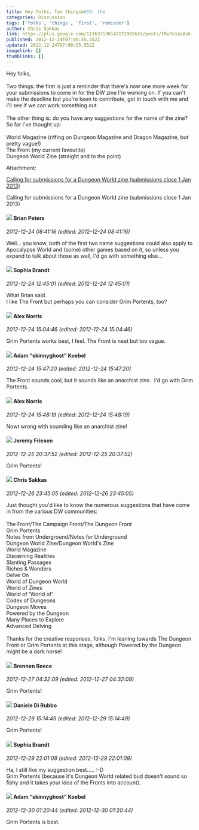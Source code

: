 ```yaml
---
title: Hey folks, Two things&#58; the
categories: Discussion
tags: ['folks', 'things', 'first', 'reminder']
author: Chris Sakkas
link: https://plus.google.com/113637530147172902633/posts/fRuPn1aiAsk
published: 2012-12-24T07:00:55.552Z
updated: 2012-12-24T07:00:55.552Z
imagelink: []
thumblinks: []
---
```


Hey folks,<br /><br />Two things: the first is just a reminder that there&#39;s now one more week for your submissions to come in for the DW zine I&#39;m working on. If you can&#39;t make the deadline but you&#39;re keen to contribute, get in touch with me and I&#39;ll see if we can work something out.<br /><br />The other thing is: do you have any suggestions for the name of the zine? So far I&#39;ve thought up:<br /><br />World Magazine (riffing on Dungeon Magazine and Dragon Magazine, but pretty vague!)<br />The Front (my current favourite)<br />Dungeon World Zine (straight and to the point)


Attachment:

<a href='http://apocalypse-world.com/forums/index.php?topic=5958.msg24891'>Calling for submissions for a Dungeon World zine (submissions close 1 Jan 2013)</a>


Calling for submissions for a Dungeon World zine (submissions close 1 Jan 2013)
<div id='comment z13xzp2qstawgdsb504chvkykx2sutb4svk0k'>
  <h4><img src='{{site.baseurl}}//images/avatars/112286177825103454410_photo.jpg'> Brian Peters</h4>
      <p><cite>2012-12-24 08:41:16 (edited: 2012-12-24 08:41:16)</cite></p>
        <p>Well... you know, both of the first two name suggestions could also apply to Apocalypse World and (some) other games based on it, so unless you expand to talk about those as well, I&#39;d go with something else...</p>
</div>
        

<div id='comment z13xzp2qstawgdsb504chvkykx2sutb4svk0k'>
  <h4><img src='{{site.baseurl}}//images/avatars/106570522459025837352_photo.jpg'> Sophia Brandt</h4>
      <p><cite>2012-12-24 12:45:01 (edited: 2012-12-24 12:45:01)</cite></p>
        <p>What Brian said.<br />I like The Front but perhaps you can consider Grim Portents, too?</p>
</div>
        

<div id='comment z13xzp2qstawgdsb504chvkykx2sutb4svk0k'>
  <h4><img src='{{site.baseurl}}//images/avatars/112750659160242168572_photo.jpg'> Alex Norris</h4>
      <p><cite>2012-12-24 15:04:46 (edited: 2012-12-24 15:04:46)</cite></p>
        <p>Grim Portents works best, I feel. The Front is neat but too vague.</p>
</div>
        

<div id='comment z13xzp2qstawgdsb504chvkykx2sutb4svk0k'>
  <h4><img src='{{site.baseurl}}//images/avatars/112484087750169360510_photo.jpg'> Adam “skinnyghost” Koebel</h4>
      <p><cite>2012-12-24 15:47:20 (edited: 2012-12-24 15:47:20)</cite></p>
        <p>The Front sounds cool, but it sounds like an anarchist zine.  I&#39;d go with Grim Portents.</p>
</div>
        

<div id='comment z13xzp2qstawgdsb504chvkykx2sutb4svk0k'>
  <h4><img src='{{site.baseurl}}//images/avatars/112750659160242168572_photo.jpg'> Alex Norris</h4>
      <p><cite>2012-12-24 15:48:19 (edited: 2012-12-24 15:48:19)</cite></p>
        <p>Nowt wrong with sounding like an anarchist zine!</p>
</div>
        

<div id='comment z13xzp2qstawgdsb504chvkykx2sutb4svk0k'>
  <h4><img src='{{site.baseurl}}//images/avatars/112258979021033246325_photo.jpg'> Jeremy Friesen</h4>
      <p><cite>2012-12-25 20:37:52 (edited: 2012-12-25 20:37:52)</cite></p>
        <p>Grim Portents!</p>
</div>
        

<div id='comment z13xzp2qstawgdsb504chvkykx2sutb4svk0k'>
  <h4><img src='{{site.baseurl}}//images/avatars/113637530147172902633_photo.jpg'> Chris Sakkas</h4>
      <p><cite>2012-12-26 23:45:05 (edited: 2012-12-26 23:45:05)</cite></p>
        <p>Just thought you&#39;d like to know the numerous suggestions that have come in from the various DW communities: <br /><br />The Front/The Campaign Front/The Dungeon Front<br />Grim Portents<br />Notes from Underground/Notes for Underground<br />Dungeon World Zine/Dungeon World&#39;s Zine<br />World Magazine<br />Discerning Realities<br />Slanting Passages<br />Riches &amp; Wonders<br />Delve On<br />World of Dungeon World<br />World of Zines<br />World of &#39;World of&#39;<br />Codex of Dungeons<br />Dungeon Moves<br />Powered by the Dungeon<br />Many Places to Explore<br />Advanced Delving <br /><br />Thanks for the creative responses, folks. I&#39;m leaning towards The Dungeon Front or Grim Portents at this stage, although Powered by the Dungeon might be a dark horse! </p>
</div>
        

<div id='comment z13xzp2qstawgdsb504chvkykx2sutb4svk0k'>
  <h4><img src='{{site.baseurl}}//images/avatars/113128683722808230725_photo.jpg'> Brennen Reece</h4>
      <p><cite>2012-12-27 04:32:09 (edited: 2012-12-27 04:32:09)</cite></p>
        <p>Grim Portents!</p>
</div>
        

<div id='comment z13xzp2qstawgdsb504chvkykx2sutb4svk0k'>
  <h4><img src='{{site.baseurl}}//images/avatars/112507662527787769890_photo.jpg'> Daniele Di Rubbo</h4>
      <p><cite>2012-12-29 15:14:49 (edited: 2012-12-29 15:14:49)</cite></p>
        <p>Grim Portents!</p>
</div>
        

<div id='comment z13xzp2qstawgdsb504chvkykx2sutb4svk0k'>
  <h4><img src='{{site.baseurl}}//images/avatars/106570522459025837352_photo.jpg'> Sophia Brandt</h4>
      <p><cite>2012-12-29 22:01:09 (edited: 2012-12-29 22:01:09)</cite></p>
        <p>Ha, I still like my suggestion best..... :-D<br />Grim Portents (because it&#39;s Dungeon World related bud doesn&#39;t sound so fishy and it takes your idea of the Fronts into account).</p>
</div>
        

<div id='comment z13xzp2qstawgdsb504chvkykx2sutb4svk0k'>
  <h4><img src='{{site.baseurl}}//images/avatars/112484087750169360510_photo.jpg'> Adam “skinnyghost” Koebel</h4>
      <p><cite>2012-12-30 01:20:44 (edited: 2012-12-30 01:20:44)</cite></p>
        <p>Grim Portents is best.</p>
</div>
        